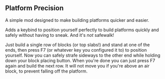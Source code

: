 ## Platform Precision

A simple mod designed to make building platforms quicker and easier.

Adds a keybind to position yourself perfectly to build platforms quickly and safely without having to sneak.
And it's *not* safewalk!

Just build a single row of blocks (or top slabs!) and stand at one of the ends, then press F7 (or whatever key you configured it to) to position yourself.
Now you can safely strafe sideways to the other end while holding down your block placing button.
When you're done you can just press F7 again and build the next row.
It will not move you if you're above an air block, to prevent falling off the platform.